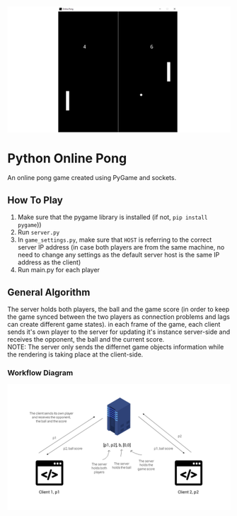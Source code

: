 ![Thumbnail](photos/thumbnail.png)

# Python Online Pong

An online pong game created using PyGame and sockets.

## How To Play
1. Make sure that the pygame library is installed (if not, `pip install pygame`))
2. Run `server.py`
3. In `game_settings.py`, make sure that `HOST` is referring to the correct server IP address (in case both players are from the same machine, no need to change any settings as the default server host is the same IP address as the client)
4. Run main.py for each player

## General Algorithm
The server holds both players, the ball and the game score (in order to keep the game synced between the two players as connection problems and lags can create different game states).
in each frame of the game, each client sends it's own player to the server for updating it's instance server-side and receives the opponent, the ball and the current score.  
NOTE: The server only sends the differnet game objects information while the rendering is taking place at the client-side.

### Workflow Diagram
![Workflow Diagram](photos/workflow_diagram.png)
